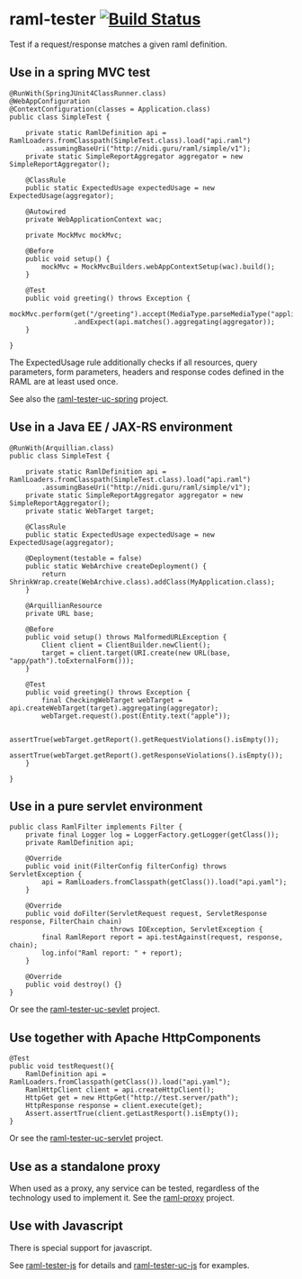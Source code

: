raml-tester [![Build Status](https://travis-ci.org/nidi3/raml-tester.svg?branch=master)](https://travis-ci.org/nidi3/raml-tester)
===========

Test if a request/response matches a given raml definition.

Use in a spring MVC test
------------------------
```
@RunWith(SpringJUnit4ClassRunner.class)
@WebAppConfiguration
@ContextConfiguration(classes = Application.class)
public class SimpleTest {

    private static RamlDefinition api = RamlLoaders.fromClasspath(SimpleTest.class).load("api.raml")
        .assumingBaseUri("http://nidi.guru/raml/simple/v1");
    private static SimpleReportAggregator aggregator = new SimpleReportAggregator();

    @ClassRule
    public static ExpectedUsage expectedUsage = new ExpectedUsage(aggregator);

    @Autowired
    private WebApplicationContext wac;

    private MockMvc mockMvc;

    @Before
    public void setup() {
        mockMvc = MockMvcBuilders.webAppContextSetup(wac).build();
    }

    @Test
    public void greeting() throws Exception {
        mockMvc.perform(get("/greeting").accept(MediaType.parseMediaType("application/json")))
                .andExpect(api.matches().aggregating(aggregator));
    }

}
```
The ExpectedUsage rule additionally checks if all resources, query parameters, form parameters, headers and response codes
defined in the RAML are at least used once.

See also the [raml-tester-uc-spring](https://github.com/nidi3/raml-tester-uc-spring) project.

Use in a Java EE / JAX-RS environment
-------------------------------------
```
@RunWith(Arquillian.class)
public class SimpleTest {

    private static RamlDefinition api = RamlLoaders.fromClasspath(SimpleTest.class).load("api.raml")
        .assumingBaseUri("http://nidi.guru/raml/simple/v1");
    private static SimpleReportAggregator aggregator = new SimpleReportAggregator();
    private static WebTarget target;

    @ClassRule
    public static ExpectedUsage expectedUsage = new ExpectedUsage(aggregator);

    @Deployment(testable = false)
    public static WebArchive createDeployment() {
        return ShrinkWrap.create(WebArchive.class).addClass(MyApplication.class);
    }
    
    @ArquillianResource
    private URL base;
    
    @Before
    public void setup() throws MalformedURLException {
        Client client = ClientBuilder.newClient();
        target = client.target(URI.create(new URL(base, "app/path").toExternalForm()));
    }

    @Test
    public void greeting() throws Exception {
        final CheckingWebTarget webTarget = api.createWebTarget(target).aggregating(aggregator);
        webTarget.request().post(Entity.text("apple"));

        assertTrue(webTarget.getReport().getRequestViolations().isEmpty());
        assertTrue(webTarget.getReport().getResponseViolations().isEmpty());
    }

}
```

Use in a pure servlet environment
---------------------------------
```
public class RamlFilter implements Filter {
    private final Logger log = LoggerFactory.getLogger(getClass());
    private RamlDefinition api;

    @Override
    public void init(FilterConfig filterConfig) throws ServletException {
        api = RamlLoaders.fromClasspath(getClass()).load("api.yaml");
    }

    @Override
    public void doFilter(ServletRequest request, ServletResponse response, FilterChain chain)
                         throws IOException, ServletException {
        final RamlReport report = api.testAgainst(request, response, chain);
        log.info("Raml report: " + report);
    }

    @Override
    public void destroy() {}
}

```
Or see the [raml-tester-uc-sevlet](https://github.com/nidi3/raml-tester-uc-servlet) project.

Use together with Apache HttpComponents
---------------------------------------
```
@Test
public void testRequest(){
    RamlDefinition api = RamlLoaders.fromClasspath(getClass()).load("api.yaml");
    RamlHttpClient client = api.createHttpClient();
    HttpGet get = new HttpGet("http://test.server/path");
    HttpResponse response = client.execute(get);
    Assert.assertTrue(client.getLastResport().isEmpty());
}

```
Or see the [raml-tester-uc-servlet](https://github.com/nidi3/raml-tester-uc-servlet) project.

Use as a standalone proxy
-------------------------
When used as a proxy, any service can be tested, regardless of the technology used to implement it.
See the [raml-proxy](https://github.com/nidi3/raml-tester-proxy) project.

Use with Javascript
-------------------
There is special support for javascript.

See [raml-tester-js](https://github.com/nidi3/raml-tester-js) for details and
[raml-tester-uc-js](https://github.com/nidi3/raml-tester-uc-js) for examples.